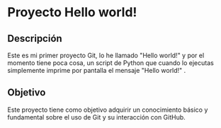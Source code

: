 # Proyecto Hello world!

## Descripción
Este es mi primer proyecto Git, lo he llamado "Hello world!" y por el
momento tiene poca cosa, un script de Python que cuando lo ejecutas
simplemente imprime por pantalla el mensaje "Hello world!"
.
## Objetivo
Este proyecto tiene como objetivo adquirir un conocimiento básico y
fundamental sobre el uso de Git y su interacción con GitHub.
